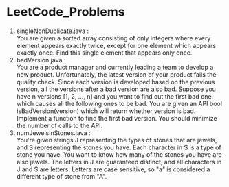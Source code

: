 # LeetCode_Problems

1. singleNonDuplicate.java : </br>
You are given a sorted array consisting of only integers where every element appears exactly twice, except for one element which appears exactly once. Find this single element that appears only once. 
2. badVersion.java : </br>
You are a product manager and currently leading a team to develop a new product. Unfortunately, the latest version of your product fails the quality check. Since each version is developed based on the previous version, all the versions after a bad version are also bad.
Suppose you have n versions [1, 2, ..., n] and you want to find out the first bad one, which causes all the following ones to be bad.
You are given an API bool isBadVersion(version) which will return whether version is bad. Implement a function to find the first bad version. You should minimize the number of calls to the API.
3. numJewelsInStones.java : </br>
You're given strings J representing the types of stones that are jewels, and S representing the stones you have.  Each character in S is a type of stone you have.  You want to know how many of the stones you have are also jewels. 
The letters in J are guaranteed distinct, and all characters in J and S are letters. Letters are case sensitive, so "a" is considered a different type of stone from "A".
